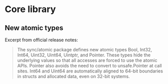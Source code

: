 # Core library

## New atomic types

Excerpt from official release notes:

> The sync/atomic package defines new atomic types Bool, Int32, Int64, Uint32, Uint64, Uintptr, and Pointer. These types hide the underlying values so that all accesses are forced to use the atomic APIs. Pointer also avoids the need to convert to unsafe.Pointer at call sites. Int64 and Uint64 are automatically aligned to 64-bit boundaries in structs and allocated data, even on 32-bit systems.
